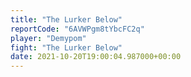 ```yaml
---
title: "The Lurker Below"
reportCode: "6AVWPgm8tYbcFC2q"
player: "Demypom"
fight: "The Lurker Below"
date: 2021-10-20T19:00:04.987000+00:00
---
```

